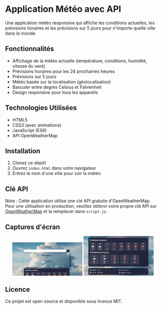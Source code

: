  
# Application Météo avec API

Une application météo responsive qui affiche les conditions actuelles, les prévisions horaires et les prévisions sur 5 jours pour n'importe quelle ville dans le monde.

## Fonctionnalités

- Affichage de la météo actuelle (température, conditions, humidité, vitesse du vent)
- Prévisions horaires pour les 24 prochaines heures
- Prévisions sur 5 jours
- Météo basée sur la localisation (géolocalisation)
- Basculer entre degrés Celsius et Fahrenheit
- Design responsive pour tous les appareils

## Technologies Utilisées

- HTML5
- CSS3 (avec animations)
- JavaScript (ES6)
- API OpenWeatherMap

## Installation

1. Clonez ce dépôt
2. Ouvrez `index.html` dans votre navigateur
3. Entrez le nom d'une ville pour voir la météo

## Clé API

Note : Cette application utilise une clé API gratuite d'OpenWeatherMap. Pour une utilisation en production, veuillez obtenir votre propre clé API sur [OpenWeatherMap](https://openweathermap.org/) et la remplacer dans `script.js`.

## Captures d'écran

<div align="center">
  <img src="RE1.png" width="45%" alt="Capture 1">
  <img src="RE2.png" width="45%" alt="Capture 2">
</div>

## Licence

Ce projet est open source et disponible sous licence MIT.